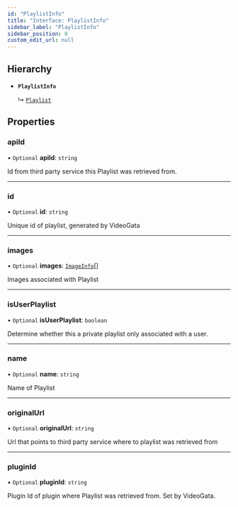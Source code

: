 ```yaml
---
id: "PlaylistInfo"
title: "Interface: PlaylistInfo"
sidebar_label: "PlaylistInfo"
sidebar_position: 0
custom_edit_url: null
---
```


## Hierarchy

- **`PlaylistInfo`**

  ↳ [`Playlist`](Playlist.md)

## Properties

### apiId

• `Optional` **apiId**: `string`

Id from third party service this Playlist was retrieved from.

___

### id

• `Optional` **id**: `string`

Unique id of playlist, generated by VideoGata

___

### images

• `Optional` **images**: [`ImageInfo`](ImageInfo.md)[]

Images associated with Playlist

___

### isUserPlaylist

• `Optional` **isUserPlaylist**: `boolean`

Determine whether this a private playlist only associated with a user.

___

### name

• `Optional` **name**: `string`

Name of Playlist

___

### originalUrl

• `Optional` **originalUrl**: `string`

Url that points to third party service where to playlist was retrieved from

___

### pluginId

• `Optional` **pluginId**: `string`

Plugin Id of plugin where Playlist was retrieved from. Set by VideoGata.
